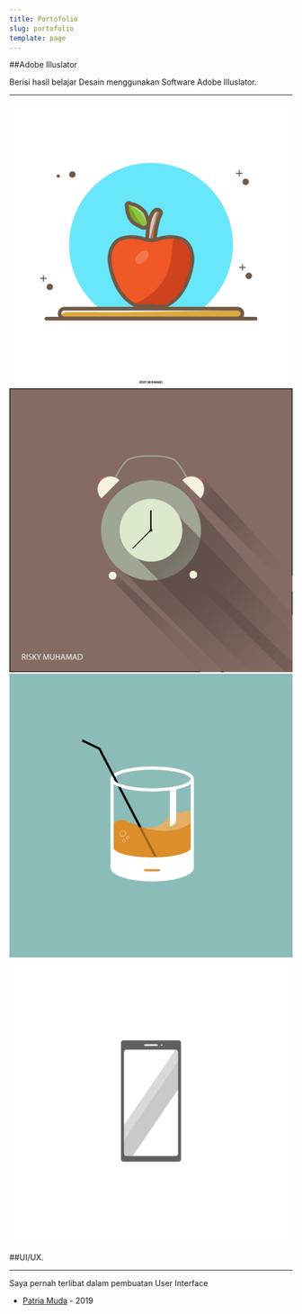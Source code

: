 ```yaml
---
title: Portofolio
slug: portofolio
template: page
---
```

##Adobe Illuslator

Berisi hasil belajar Desain menggunakan Software Adobe Illuslator.
____________________
![](../images/001.png)
![](../images/002.png)
![](../images/003.png)
![](../images/004.png)

##UI/UX.
_____________________
Saya pernah terlibat dalam pembuatan User Interface

- [Patria Muda](https://play.google.com/store/apps/details?id=com.patriot.analitik) - 2019

